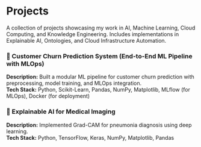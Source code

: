 # Projects
A collection of projects showcasing my work in AI, Machine Learning, Cloud Computing, and Knowledge Engineering. Includes implementations in Explainable AI, Ontologies, and Cloud Infrastructure Automation.

### 📌 Customer Churn Prediction System (End-to-End ML Pipeline with MLOps)  
**Description:** Built a modular ML pipeline for customer churn prediction with preprocessing, model training, and MLOps integration.  
**Tech Stack:** Python, Scikit-Learn, Pandas, NumPy, Matplotlib, MLflow (for MLOps), Docker (for deployment)

### 📌 Explainable AI for Medical Imaging  
**Description:** Implemented Grad-CAM for pneumonia diagnosis using deep learning.  
**Tech Stack:** Python, TensorFlow, Keras, NumPy, Matplotlib, Pandas
